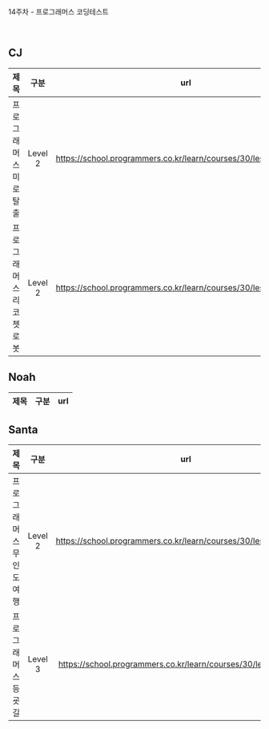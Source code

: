 14주차 - 프로그래머스 코딩테스트

</br>

## CJ

|제목|구분|url|
|:------:|:---:|:---:|
|프로그래머스 미로탈출|Level 2|https://school.programmers.co.kr/learn/courses/30/lessons/159993|
|프로그래머스 리코쳇로봇|Level 2|https://school.programmers.co.kr/learn/courses/30/lessons/169199|

## Noah

| 제목 | 구분 | url |
|:------:|:---:|:---:|

## Santa

|제목|구분|url|
|:------:|:---:|:---:|
|프로그래머스 무인도 여행|Level 2|https://school.programmers.co.kr/learn/courses/30/lessons/154540|
|프로그래머스 등굣길|Level 3|https://school.programmers.co.kr/learn/courses/30/lessons/42898|